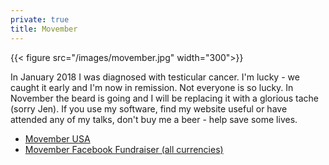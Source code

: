 ```yaml
---
private: true
title: Movember
---
```


{{< figure src="/images/movember.jpg" width="300">}}

In January 2018 I was diagnosed with testicular cancer. I'm lucky - we caught it early and I'm now in remission. Not everyone is so lucky. In November the beard is going and I will be replacing it with a glorious tache (sorry Jen). If you use my software, find my website useful or have attended any of my talks, don't buy me a beer - help save some lives.

- [Movember USA](https://mobro.co/grahamgilbert1985)
- [Movember Facebook Fundraiser (all currencies)](https://www.facebook.com/donate/285798871044929/)
